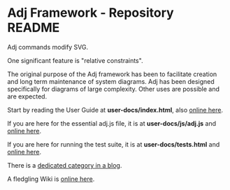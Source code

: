 # Adj Framework - Repository README

Adj commands modify SVG.

One significant feature is "relative constraints".

The original purpose of the Adj framework has been to facilitate
creation and long term maintenance of system diagrams.
Adj has been designed specifically for diagrams of large complexity.
Other uses are possible and are expected.

Start by reading the User Guide at **user-docs/index.html**, also
[online here](http://srguiwiz.github.com/adj-js/user-docs/).

If you are here for the essential adj.js file, it is at **user-docs/js/adj.js**
and [online here](http://srguiwiz.github.com/adj-js/user-docs/js/adj.js).

If you are here for running the test suite, it is at **user-docs/tests.html**
and [online here](http://srguiwiz.github.com/adj-js/user-docs/tests.html).

There is a [dedicated category in a blog](http://leosbog.nrvr.com/category/adj/).

A fledgling Wiki is [online here](https://github.com/srguiwiz/adj-js/wiki).
